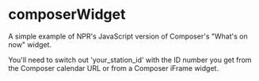 # composerWidget

A simple example of NPR's JavaScript version of Composer's "What's on now" widget. 

You'll need to switch out 'your_station_id' with the ID number you get from the Composer calendar URL or from a Composer iFrame widget.
